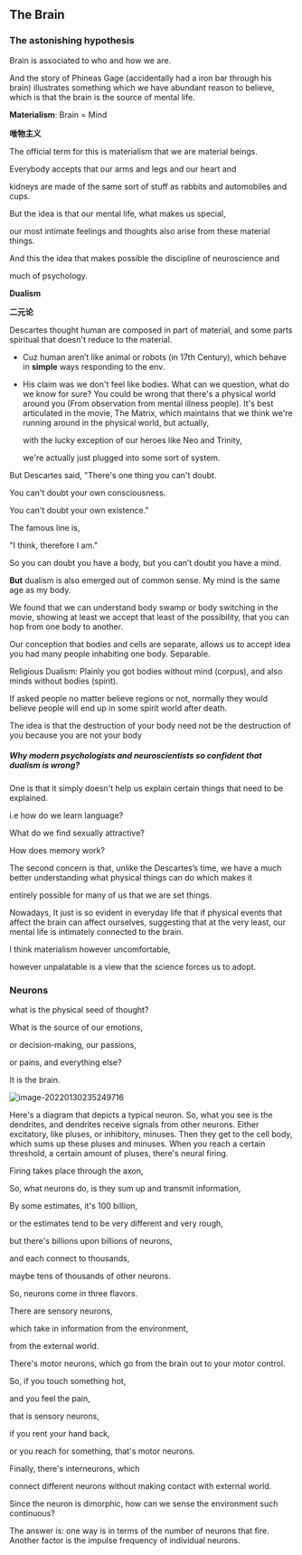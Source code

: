 ## The Brain

### The astonishing hypothesis

Brain is associated to who and how we are.

And the story of Phineas Gage (accidentally had a iron bar through his brain) illustrates something which we have abundant reason to believe, which is that the brain is the source of mental life. 

**Materialism**: Brain = Mind

**唯物主义**

The official term for this is materialism that we are material beings. 

Everybody accepts that our arms and legs and our heart and 

kidneys are made of the same sort of stuff as rabbits and automobiles and cups. 

But the idea is that our mental life, what makes us special, 

our most intimate feelings and thoughts also arise from these material things. 

And this the idea that makes possible the discipline of neuroscience and 

much of psychology. 

**Dualism**

**二元论**

Descartes thought human are composed in part of material, and some parts spiritual that doesn't reduce to the material.

- Cuz human aren’t like animal or robots (in 17th Century), which behave in **simple** ways responding to the env.

- His claim was we don't feel like bodies. What can we question, what do we know for sure?  You could be wrong that there's a physical world around you (From observation from mental illness people). It's best articulated in the movie, The Matrix, which maintains that we think we're running around in the physical world, but actually, 

  with the lucky exception of our heroes like Neo and Trinity, 

  we're actually just plugged into some sort of system. 



But Descartes said, "There's one thing you can't doubt. 

You can't doubt your own consciousness. 

You can't doubt your own existence." 

The famous line is, 

"I think, therefore I am." 

So you can doubt you have a body, but you can’t doubt you have a mind.



**But** dualism is also emerged out of common sense. My mind is the same age as my body.

We found that we can understand body swamp or body switching in the movie, showing at least we accept that least of the possibility, that you can hop from one body to another. 

Our conception that bodies and cells are separate, allows us to accept idea you had many people inhabiting one body. Separable.

Religious Dualism: Plainly you got bodies without mind (corpus), and also minds without bodies (spirit).

If asked people no matter believe regions or not, normally they would believe people will end up in some spirit world after death. 



The idea is that the destruction of your body need not be the destruction of you because you are not your body

##### Why modern psychologists and neuroscientists so confident that dualism is wrong?

One is that it simply doesn't help us explain certain things that need to be explained. 

i.e how do we learn language? 

What do we find sexually attractive? 

How does memory work? 



The second concern is that, unlike the  Descartes’s time, we have a much better understanding what physical things can do which makes it 

entirely possible for many of us that we are set things. 

Nowadays, It just is so evident in everyday life that if physical events that affect the brain can affect ourselves, suggesting that at the very least, our mental life is intimately connected to the brain. 



 

I think materialism however uncomfortable, 

however unpalatable is a view that the science forces us to adopt. 



### Neurons

what is the physical seed of thought? 

What is the source of our emotions, 

or decision-making, our passions, 

or pains, and everything else? 

It is the brain.

![image-20220130235249716](https://chqwer2.github.io/img/Typora/image-20220130235249716.png)

Here's a diagram that depicts a typical neuron. So, what you see is the dendrites, and dendrites receive signals from other neurons. Either excitatory, like pluses, or inhibitory, minuses. Then they get to the cell body, which sums up these pluses and minuses. When you reach a certain threshold, a certain amount of pluses, there's neural firing.



Firing takes place through the axon,

So, what neurons do, is they sum up and transmit information,

 

By some estimates, it's 100 billion, 

or the estimates tend to be very different and very rough, 

but there's billions upon billions of neurons, 

and each connect to thousands, 

maybe tens of thousands of other neurons. 



So, neurons come in three flavors. 

There are sensory neurons, 

which take in information from the environment, 

from the external world. 

There's motor neurons, which go from the brain out to your motor control. 

So, if you touch something hot, 

and you feel the pain, 

that is sensory neurons, 

if you rent your hand back, 

or you reach for something, that's motor neurons. 

Finally, there's interneurons, which 

connect different neurons without making contact with external world. 



Since the neuron is dimorphic, how can we sense the environment such continuous?

The answer is: one way is in terms of the number of neurons that fire. Another factor is the impulse frequency of individual neurons.